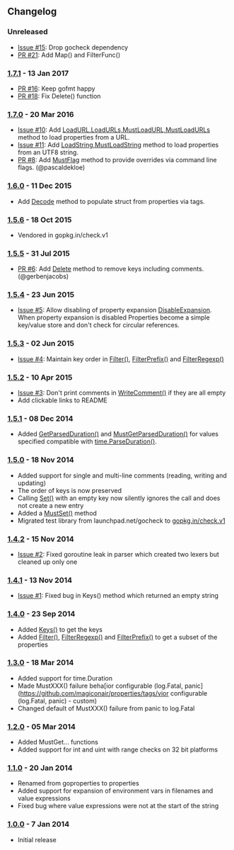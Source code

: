 ## Changelog

### Unreleased

 * [Issue #15](https://github.com/magiconair/properties/issues/15): Drop gocheck dependency
 * [PR #21](https://github.com/magiconair/properties/pull/21): Add Map() and FilterFunc()

### [1.7.1](https://github.com/magiconair/properties/tags/v1.7.1) - 13 Jan 2017

 * [PR #16](https://github.com/magiconair/properties/pull/16): Keep gofmt happy
 * [PR #18](https://github.com/magiconair/properties/pull/18): Fix Delete() function

### [1.7.0](https://github.com/magiconair/properties/tags/v1.7.0) - 20 Mar 2016

 * [Issue #10](https://github.com/magiconair/properties/issues/10): Add [LoadURL,LoadURLs,MustLoadURL,MustLoadURLs](http://godoc.org/github.com/magiconair/properties#Properties.LoadURL) method to load properties from a URL.
 * [Issue #11](https://github.com/magiconair/properties/issues/11): Add [LoadString,MustLoadString](http://godoc.org/github.com/magiconair/properties#Properties.LoadString) method to load properties from an UTF8 string.
 * [PR #8](https://github.com/magiconair/properties/pull/8): Add [MustFlag](http://godoc.org/github.com/magiconair/properties#Properties.MustFlag) method to provide overrides via command line flags. (@pascaldekloe)

### [1.6.0](https://github.com/magiconair/properties/tags/v1.6.0) - 11 Dec 2015

 * Add [Decode](http://godoc.org/github.com/magiconair/properties#Properties.Decode) method to populate struct from properties via tags.

### [1.5.6](https://github.com/magiconair/properties/tags/v1.5.6) - 18 Oct 2015

 * Vendored in gopkg.in/check.v1

### [1.5.5](https://github.com/magiconair/properties/tags/v1.5.5) - 31 Jul 2015

 * [PR #6](https://github.com/magiconair/properties/pull/6): Add [Delete](http://godoc.org/github.com/magiconair/properties#Properties.Delete) method to remove keys including comments. (@gerbenjacobs)

### [1.5.4](https://github.com/magiconair/properties/tags/v1.5.4) - 23 Jun 2015

 * [Issue #5](https://github.com/magiconair/properties/issues/5): Allow disabling of property expansion [DisableExpansion](http://godoc.org/github.com/magiconair/properties#Properties.DisableExpansion). When property expansion is disabled Properties become a simple key/value store and don't check for circular references.

### [1.5.3](https://github.com/magiconair/properties/tags/v1.5.3) - 02 Jun 2015

 * [Issue #4](https://github.com/magiconair/properties/issues/4): Maintain key order in [Filter()](http://godoc.org/github.com/magiconair/properties#Properties.Filter), [FilterPrefix()](http://godoc.org/github.com/magiconair/properties#Properties.FilterPrefix) and [FilterRegexp()](http://godoc.org/github.com/magiconair/properties#Properties.FilterRegexp)

### [1.5.2](https://github.com/magiconair/properties/tags/v1.5.2) - 10 Apr 2015

 * [Issue #3](https://github.com/magiconair/properties/issues/3): Don't print comments in [WriteComment()](http://godoc.org/github.com/magiconair/properties#Properties.WriteComment) if they are all empty
 * Add clickable links to README

### [1.5.1](https://github.com/magiconair/properties/tags/v1.5.1) - 08 Dec 2014

 * Added [GetParsedDuration()](http://godoc.org/github.com/magiconair/properties#Properties.GetParsedDuration) and [MustGetParsedDuration()](http://godoc.org/github.com/magiconair/properties#Properties.MustGetParsedDuration) for values specified compatible with
   [time.ParseDuration()](http://golang.org/pkg/time/#ParseDuration).

### [1.5.0](https://github.com/magiconair/properties/tags/v1.5.0) - 18 Nov 2014

 * Added support for single and multi-line comments (reading, writing and updating)
 * The order of keys is now preserved
 * Calling [Set()](http://godoc.org/github.com/magiconair/properties#Properties.Set) with an empty key now silently ignores the call and does not create a new entry
 * Added a [MustSet()](http://godoc.org/github.com/magiconair/properties#Properties.MustSet) method
 * Migrated test library from launchpad.net/gocheck to [gopkg.in/check.v1](http://gopkg.in/check.v1)

### [1.4.2](https://github.com/magiconair/properties/tags/v1.4.2) - 15 Nov 2014

 * [Issue #2](https://github.com/magiconair/properties/issues/2): Fixed goroutine leak in parser which created two lexers but cleaned up only one

### [1.4.1](https://github.com/magiconair/properties/tags/v1.4.1) - 13 Nov 2014

 * [Issue #1](https://github.com/magiconair/properties/issues/1): Fixed bug in Keys() method which returned an empty string

### [1.4.0](https://github.com/magiconair/properties/tags/v1.4.0) - 23 Sep 2014

 * Added [Keys()](http://godoc.org/github.com/magiconair/properties#Properties.Keys) to get the keys
 * Added [Filter()](http://godoc.org/github.com/magiconair/properties#Properties.Filter), [FilterRegexp()](http://godoc.org/github.com/magiconair/properties#Properties.FilterRegexp) and [FilterPrefix()](http://godoc.org/github.com/magiconair/properties#Properties.FilterPrefix) to get a subset of the properties

### [1.3.0](https://github.com/magiconair/properties/tags/v1.3.0) - 18 Mar 2014

* Added support for time.Duration
* Made MustXXX() failure beha[ior configurable (log.Fatal, panic](https://github.com/magiconair/properties/tags/vior configurable (log.Fatal, panic) - custom)
* Changed default of MustXXX() failure from panic to log.Fatal

### [1.2.0](https://github.com/magiconair/properties/tags/v1.2.0) - 05 Mar 2014

* Added MustGet... functions
* Added support for int and uint with range checks on 32 bit platforms

### [1.1.0](https://github.com/magiconair/properties/tags/v1.1.0) - 20 Jan 2014

* Renamed from goproperties to properties
* Added support for expansion of environment vars in
  filenames and value expressions
* Fixed bug where value expressions were not at the
  start of the string

### [1.0.0](https://github.com/magiconair/properties/tags/v1.0.0) - 7 Jan 2014

* Initial release
